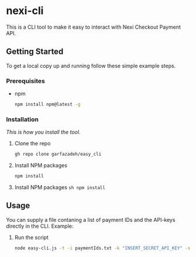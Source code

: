 # nexi-cli

This is a CLI tool to make it easy to interact with Nexi Checkout Payment API.

<!-- GETTING STARTED -->

## Getting Started

To get a local copy up and running follow these simple example steps.

### Prerequisites

-   npm
    ```sh
    npm install npm@latest -g
    ```

### Installation

_This is how you install the tool._

1. Clone the repo
    ```sh
    gh repo clone garfazadeh/easy_cli
    ```
2. Install NPM packages
    ```sh
    npm install
    ```
3. Install NPM packages
`sh
    npm install
    `
 <!-- USAGE EXAMPLES -->

## Usage

You can supply a file contaning a list of payment IDs and the API-keys directly in the CLI. Example:

1. Run the script
    ```sh
    node easy-cli.js -t -i paymentIds.txt -k "INSERT_SECRET_API_KEY" -s
    ```
